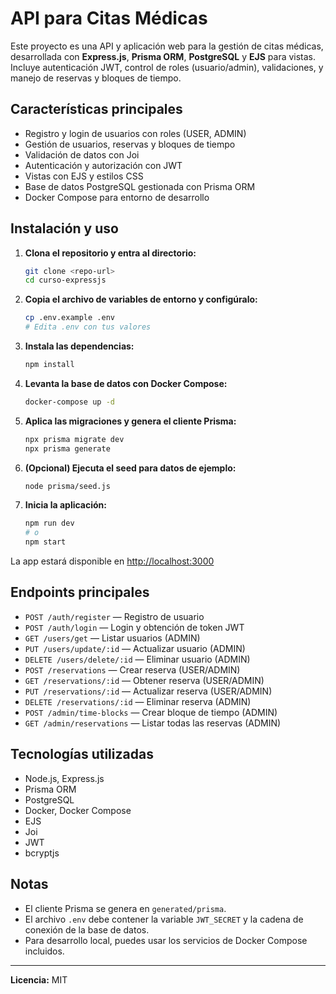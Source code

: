 # API para Citas Médicas

Este proyecto es una API y aplicación web para la gestión de citas médicas, desarrollada con **Express.js**, **Prisma ORM**, **PostgreSQL** y **EJS** para vistas. Incluye autenticación JWT, control de roles (usuario/admin), validaciones, y manejo de reservas y bloques de tiempo.

## Características principales

- Registro y login de usuarios con roles (USER, ADMIN)
- Gestión de usuarios, reservas y bloques de tiempo
- Validación de datos con Joi
- Autenticación y autorización con JWT
- Vistas con EJS y estilos CSS
- Base de datos PostgreSQL gestionada con Prisma ORM
- Docker Compose para entorno de desarrollo

## Instalación y uso

1. **Clona el repositorio y entra al directorio:**
   ```bash
   git clone <repo-url>
   cd curso-expressjs
   ```
2. **Copia el archivo de variables de entorno y configúralo:**
   ```bash
   cp .env.example .env
   # Edita .env con tus valores
   ```
3. **Instala las dependencias:**
   ```bash
   npm install
   ```
4. **Levanta la base de datos con Docker Compose:**
   ```bash
   docker-compose up -d
   ```
5. **Aplica las migraciones y genera el cliente Prisma:**
   ```bash
   npx prisma migrate dev
   npx prisma generate
   ```
6. **(Opcional) Ejecuta el seed para datos de ejemplo:**
   ```bash
   node prisma/seed.js
   ```
7. **Inicia la aplicación:**
   ```bash
   npm run dev
   # o
   npm start
   ```

La app estará disponible en [http://localhost:3000](http://localhost:3000)

## Endpoints principales

- `POST /auth/register` — Registro de usuario
- `POST /auth/login` — Login y obtención de token JWT
- `GET /users/get` — Listar usuarios (ADMIN)
- `PUT /users/update/:id` — Actualizar usuario (ADMIN)
- `DELETE /users/delete/:id` — Eliminar usuario (ADMIN)
- `POST /reservations` — Crear reserva (USER/ADMIN)
- `GET /reservations/:id` — Obtener reserva (USER/ADMIN)
- `PUT /reservations/:id` — Actualizar reserva (USER/ADMIN)
- `DELETE /reservations/:id` — Eliminar reserva (ADMIN)
- `POST /admin/time-blocks` — Crear bloque de tiempo (ADMIN)
- `GET /admin/reservations` — Listar todas las reservas (ADMIN)

## Tecnologías utilizadas

- Node.js, Express.js
- Prisma ORM
- PostgreSQL
- Docker, Docker Compose
- EJS
- Joi
- JWT
- bcryptjs

## Notas

- El cliente Prisma se genera en `generated/prisma`.
- El archivo `.env` debe contener la variable `JWT_SECRET` y la cadena de conexión de la base de datos.
- Para desarrollo local, puedes usar los servicios de Docker Compose incluidos.

---

**Licencia:** MIT
